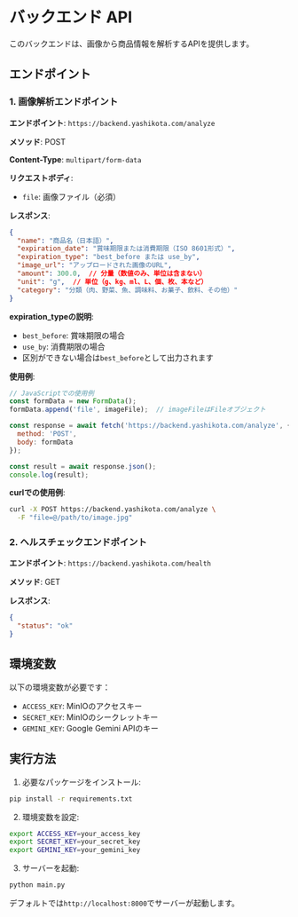 # バックエンド API

このバックエンドは、画像から商品情報を解析するAPIを提供します。

## エンドポイント

### 1. 画像解析エンドポイント

**エンドポイント**: `https://backend.yashikota.com/analyze`

**メソッド**: POST

**Content-Type**: `multipart/form-data`

**リクエストボディ**:
- `file`: 画像ファイル（必須）

**レスポンス**:
```json
{
  "name": "商品名（日本語）",
  "expiration_date": "賞味期限または消費期限（ISO 8601形式）",
  "expiration_type": "best_before または use_by",
  "image_url": "アップロードされた画像のURL",
  "amount": 300.0,  // 分量（数値のみ、単位は含まない）
  "unit": "g",  // 単位（g、kg、ml、L、個、枚、本など）
  "category": "分類（肉、野菜、魚、調味料、お菓子、飲料、その他）"
}
```

**expiration_typeの説明**:
- `best_before`: 賞味期限の場合
- `use_by`: 消費期限の場合
- 区別ができない場合は`best_before`として出力されます

**使用例**:
```javascript
// JavaScriptでの使用例
const formData = new FormData();
formData.append('file', imageFile);  // imageFileはFileオブジェクト

const response = await fetch('https://backend.yashikota.com/analyze', {
  method: 'POST',
  body: formData
});

const result = await response.json();
console.log(result);
```

**curlでの使用例**:
```bash
curl -X POST https://backend.yashikota.com/analyze \
  -F "file=@/path/to/image.jpg"
```

### 2. ヘルスチェックエンドポイント

**エンドポイント**: `https://backend.yashikota.com/health`

**メソッド**: GET

**レスポンス**:
```json
{
  "status": "ok"
}
```

## 環境変数

以下の環境変数が必要です：

- `ACCESS_KEY`: MinIOのアクセスキー
- `SECRET_KEY`: MinIOのシークレットキー
- `GEMINI_KEY`: Google Gemini APIのキー

## 実行方法

1. 必要なパッケージをインストール:
```bash
pip install -r requirements.txt
```

2. 環境変数を設定:
```bash
export ACCESS_KEY=your_access_key
export SECRET_KEY=your_secret_key
export GEMINI_KEY=your_gemini_key
```

3. サーバーを起動:
```bash
python main.py
```

デフォルトでは`http://localhost:8000`でサーバーが起動します。
